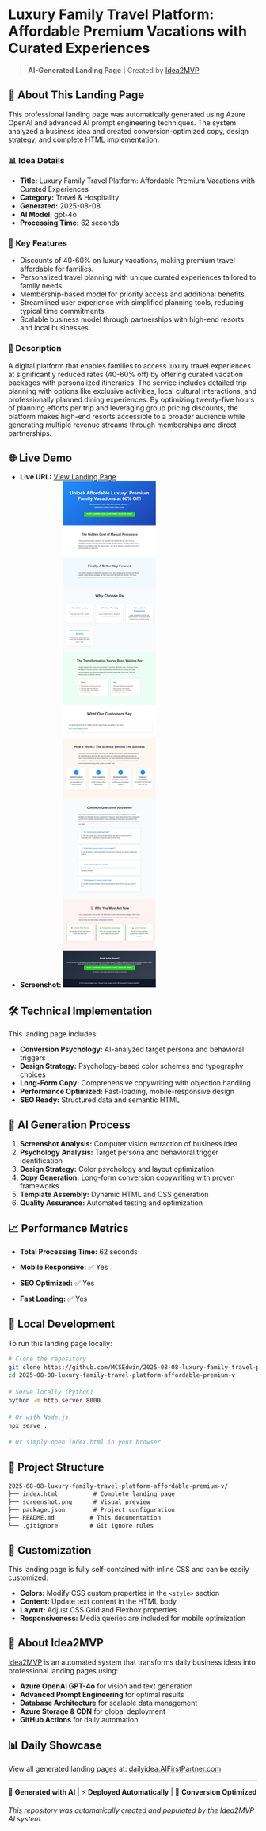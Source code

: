 # Luxury Family Travel Platform: Affordable Premium Vacations with Curated Experiences

> **AI-Generated Landing Page** | Created by [Idea2MVP](https://github.com/MCSEdwin/Idea2MVP)

## 🚀 About This Landing Page

This professional landing page was automatically generated using Azure OpenAI and advanced AI prompt engineering techniques. The system analyzed a business idea and created conversion-optimized copy, design strategy, and complete HTML implementation.

### 📊 Idea Details

- **Title:** Luxury Family Travel Platform: Affordable Premium Vacations with Curated Experiences
- **Category:** Travel & Hospitality
- **Generated:** 2025-08-08
- **AI Model:** gpt-4o
- **Processing Time:** 62 seconds

### 🎯 Key Features

- Discounts of 40-60% on luxury vacations, making premium travel affordable for families.
- Personalized travel planning with unique curated experiences tailored to family needs.
- Membership-based model for priority access and additional benefits.
- Streamlined user experience with simplified planning tools, reducing typical time commitments.
- Scalable business model through partnerships with high-end resorts and local businesses.

### 📝 Description

A digital platform that enables families to access luxury travel experiences at significantly reduced rates (40-60% off) by offering curated vacation packages with personalized itineraries. The service includes detailed trip planning with options like exclusive activities, local cultural interactions, and professionally planned dining experiences. By optimizing twenty-five hours of planning efforts per trip and leveraging group pricing discounts, the platform makes high-end resorts accessible to a broader audience while generating multiple revenue streams through memberships and direct partnerships.

## 🌐 Live Demo

- **Live URL:** [View Landing Page](https://dailyidea.AIFirstPartner.com/daily-ideas/2025-08-08/index.html)
- **Screenshot:** ![Landing Page Preview](./screenshot.png)

## 🛠️ Technical Implementation

This landing page includes:

- **Conversion Psychology:** AI-analyzed target persona and behavioral triggers
- **Design Strategy:** Psychology-based color schemes and typography choices
- **Long-Form Copy:** Comprehensive copywriting with objection handling
- **Performance Optimized:** Fast-loading, mobile-responsive design
- **SEO Ready:** Structured data and semantic HTML

## 🤖 AI Generation Process

1. **Screenshot Analysis:** Computer vision extraction of business idea
2. **Psychology Analysis:** Target persona and behavioral trigger identification
3. **Design Strategy:** Color psychology and layout optimization
4. **Copy Generation:** Long-form conversion copywriting with proven frameworks
5. **Template Assembly:** Dynamic HTML and CSS generation
6. **Quality Assurance:** Automated testing and optimization

## 📈 Performance Metrics

- **Total Processing Time:** 62 seconds

- **Mobile Responsive:** ✅ Yes
- **SEO Optimized:** ✅ Yes
- **Fast Loading:** ✅ Yes

## 🔧 Local Development

To run this landing page locally:

```bash
# Clone the repository
git clone https://github.com/MCSEdwin/2025-08-08-luxury-family-travel-platform-affordable-premium-v.git
cd 2025-08-08-luxury-family-travel-platform-affordable-premium-v

# Serve locally (Python)
python -m http.server 8000

# Or with Node.js
npx serve .

# Or simply open index.html in your browser
```

## 📄 Project Structure

```
2025-08-08-luxury-family-travel-platform-affordable-premium-v/
├── index.html          # Complete landing page
├── screenshot.png      # Visual preview
├── package.json        # Project configuration
├── README.md          # This documentation
└── .gitignore         # Git ignore rules
```

## 🎨 Customization

This landing page is fully self-contained with inline CSS and can be easily customized:

- **Colors:** Modify CSS custom properties in the `<style>` section
- **Content:** Update text content in the HTML body
- **Layout:** Adjust CSS Grid and Flexbox properties
- **Responsiveness:** Media queries are included for mobile optimization

## 🌟 About Idea2MVP

[Idea2MVP](https://github.com/MCSEdwin/Idea2MVP) is an automated system that transforms daily business ideas into professional landing pages using:

- **Azure OpenAI GPT-4o** for vision and text generation
- **Advanced Prompt Engineering** for optimal results
- **Database Architecture** for scalable data management  
- **Azure Storage & CDN** for global deployment
- **GitHub Actions** for daily automation

## 📊 Daily Showcase

View all generated landing pages at: [dailyidea.AIFirstPartner.com](https://dailyidea.AIFirstPartner.com)

---

🤖 **Generated with AI** | ⚡ **Deployed Automatically** | 🎯 **Conversion Optimized**

*This repository was automatically created and populated by the Idea2MVP AI system.*